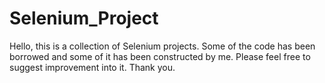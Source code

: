 # Selenium_Project
Hello, this is a collection of Selenium projects. Some of the code has been borrowed and some of it has been constructed by me. Please feel free to suggest improvement into it. Thank you.
